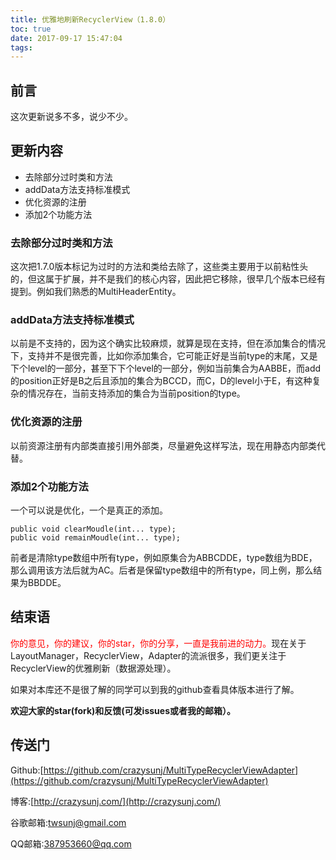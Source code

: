 ```yaml
---
title: 优雅地刷新RecyclerView（1.8.0）
toc: true
date: 2017-09-17 15:47:04
tags:
---
```


## 前言
这次更新说多不多，说少不少。

## 更新内容
* 去除部分过时类和方法
* addData方法支持标准模式
* 优化资源的注册
* 添加2个功能方法

<!--  more-->
### 去除部分过时类和方法
这次把1.7.0版本标记为过时的方法和类给去除了，这些类主要用于以前粘性头的，但这属于扩展，并不是我们的核心内容，因此把它移除，很早几个版本已经有提到。例如我们熟悉的MultiHeaderEntity。

### addData方法支持标准模式
以前是不支持的，因为这个确实比较麻烦，就算是现在支持，但在添加集合的情况下，支持并不是很完善，比如你添加集合，它可能正好是当前type的末尾，又是下个level的一部分，甚至下下个level的一部分，例如当前集合为AABBE，而add的position正好是B之后且添加的集合为BCCD，而C，D的level小于E，有这种复杂的情况存在，当前支持添加的集合为当前position的type。

### 优化资源的注册
以前资源注册有内部类直接引用外部类，尽量避免这样写法，现在用静态内部类代替。

### 添加2个功能方法
一个可以说是优化，一个是真正的添加。

```
public void clearMoudle(int... type);
public void remainMoudle(int... type);
```

前者是清除type数组中所有type，例如原集合为ABBCDDE，type数组为BDE，那么调用该方法后就为AC。后者是保留type数组中的所有type，同上例，那么结果为BBDDE。

## 结束语
<font color="red">你的意见，你的建议，你的star，你的分享，一直是我前进的动力。</font>现在关于LayoutManager，RecyclerView，Adapter的流派很多，我们更关注于RecyclerView的优雅刷新（数据源处理）。

如果对本库还不是很了解的同学可以到我的github查看具体版本进行了解。

**欢迎大家的star(fork)和反馈(可发issues或者我的邮箱）。**

## 传送门

Github:[https://github.com/crazysunj/MultiTypeRecyclerViewAdapter](https://github.com/crazysunj/MultiTypeRecyclerViewAdapter)

博客:[http://crazysunj.com/](http://crazysunj.com/)

谷歌邮箱:twsunj@gmail.com

QQ邮箱:387953660@qq.com


